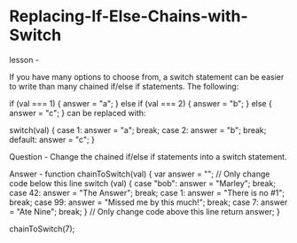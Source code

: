 # Replacing-If-Else-Chains-with-Switch

lesson - 

If you have many options to choose from, a switch statement can be easier to write than many chained if/else if statements. The following:

if (val === 1) {
  answer = "a";
} else if (val === 2) {
  answer = "b";
} else {
  answer = "c";
}
can be replaced with:

switch(val) {
  case 1:
    answer = "a";
    break;
  case 2:
    answer = "b";
    break;
  default:
    answer = "c";
}

Question - 
Change the chained if/else if statements into a switch statement.

Answer - 
function chainToSwitch(val) {
  var answer = "";
  // Only change code below this line
switch (val) {
    case "bob":
      answer = "Marley";
      break;
    case 42:
      answer = "The Answer";
      break;
    case 1:
      answer = "There is no #1";
      break;
    case 99:
      answer = "Missed me by this much!";
      break;
    case 7:
      answer = "Ate Nine";
      break;
  }
  // Only change code above this line
  return answer;
}

chainToSwitch(7);
